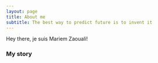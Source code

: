 ```yaml
---
layout: page
title: About me
subtitle: The best way to predict future is to invent it
---
```


Hey there, je suis Mariem Zaouali!



### My story


